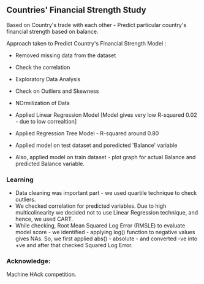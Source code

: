 ## Countries' Financial Strength Study 

Based on Country's trade with each other - Predict particular country's financial strength based on balance.  


Approach taken to Predict Country's Financial Strength Model :

- Removed missing data from the dataset
- Check the correlation 
- Exploratory Data Analysis
- Check on Outliers and Skewness 
- NOrmilization of Data 

- Applied Linear Regression Model [Model gives very low R-squared 0.02 - due to low correaltion]
- Applied Regression Tree Model - R-squared around 0.80 
- Applied model on test dataset and poredicted 'Balance' variable
- Also, applied model on train dataset - plot graph for actual Balance and predicted Balance variable. 

<dr>
  
### Learning 

- Data cleaning was important part - we used quartile technique to check outliers. 
- We checked correlation for predicted variables. Due to high multicolinearity we decided not to use Linear Regression technique, and hence, we used CART. 
- While checking, Root Mean Squared Log Error (RMSLE) to evaluate model score - we identified - applying log() function to negative values gives NAs. So, we first applied abs() - absolute - and converted -ve into +ve and after that checked Squared Log Error. 

### Acknowledge: 
Machine HAck competition. 
